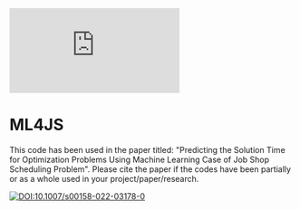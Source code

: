 [![Citation Badge](https://api.juleskreuer.eu/citation-badge.php?doi=10.1007/978-3-031-53025-8_31)](https://juleskreuer.eu/citation-badge/)

# ML4JS
This code has been used in the paper titled: "Predicting the Solution Time for Optimization Problems Using Machine Learning Case of Job Shop Scheduling Problem". Please cite the paper if the codes have been partially or as a whole used in your project/paper/research.

[![DOI:10.1007/s00158-022-03178-0](https://zenodo.org/badge/DOI/10.1007/978-3-031-53025-8_31.svg)](https://doi.org/10.1007/978-3-031-53025-8_31)
